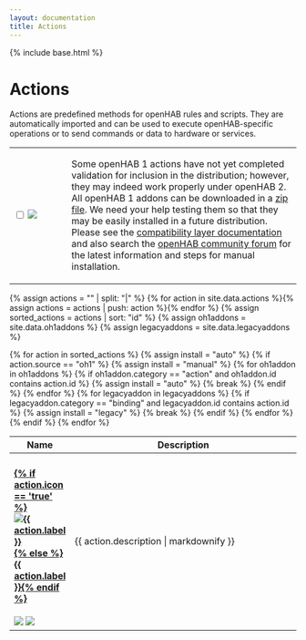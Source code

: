 ```yaml
---
layout: documentation
title: Actions
---
```


{% include base.html %}

# Actions

Actions are predefined methods for openHAB rules and scripts.
They are automatically imported and can be used to execute openHAB-specific operations or to send commands or data to hardware or services.

<table id="actions-select" class="striped">
  <tbody>
    <tr>
      <td width="20%">
        <p>
          <input type="checkbox" class="filled-in" id="manual-checkbox" />
          <label for="manual-checkbox"><img src="{{base}}/images/tag-install-manual.svg"></label>
        </p>
      </td>
      <td>
        <p>
        Some openHAB 1 actions have not yet completed validation for inclusion in the distribution; however, they may indeed work properly under openHAB 2.  
        All openHAB 1 addons can be downloaded in a <a href="https://bintray.com/openhab/mvn/download_file?file_path=org%2Fopenhab%2Fdistro%2Fopenhab%2F1.9.0%2Fopenhab-1.9.0-addons.zip">zip file</a>.
        We need your help testing them so that they may be easily installed in a future distribution.
        Please see the <a href="{{base}}/developers/development/compatibilitylayer.html#how-to-use-openhab-1x-add-ons-that-are-not-part-of-the-distribution">compatibility layer documentation</a> and
        also search the <a href="https://community.openhab.org">openHAB community forum</a> for the latest information and steps for manual installation.
        </p>
      </td>
    </tr>
  </tbody>
</table>

{% assign actions = "" | split: "|" %}
{% for action in site.data.actions %}{% assign actions = actions | push: action %}{% endfor %}
{% assign sorted_actions = actions | sort: "id" %}
{% assign oh1addons = site.data.oh1addons %}
{% assign legacyaddons = site.data.legacyaddons %}

<table id="actions-overview" class="bordered addon-table">
  <thead>
    <tr>
      <th data-field="label" width="20%">Name</th>
      <th data-field="description">Description</th>
    </tr>
  </thead>
  <tbody>
    {% for action in sorted_actions %}
        {% assign install = "auto" %}
        {% if action.source == "oh1" %}
          {% assign install = "manual" %}
          {% for oh1addon in oh1addons %}
            {% if oh1addon.category == "action" and oh1addon.id contains action.id %}
        	  {% assign install = "auto" %}
        	  {% break %}
        	{% endif %}
          {% endfor %}
          {% for legacyaddon in legacyaddons %}
            {% if legacyaddon.category == "binding" and legacyaddon.id contains action.id %}
        	  {% assign install = "legacy" %}
        	  {% break %}
        	{% endif %}
          {% endfor %}
        {% endif %}
        <tr class="install-{{install}} source-{{action.source}}">
          <td>
            <h4><a href="{{base}}/addons/actions/{{action.id}}/readme.html">{% if action.icon == 'true' %}<img class="logo" src="{{base}}/images/addons/{{action.id}}.png" title="{{ action.label }}" alt="{{ action.label }}" />{% else %}{{ action.label }}{% endif %}</a></h4>
            <img src="{{base}}/images/tag-{{action.source}}.svg"> <img src="{{base}}/images/tag-install-{{install}}.svg">
          </td>
          <td>{{ action.description | markdownify }}</td>
        </tr>
    {% endfor %}
 </tbody>
</table>
